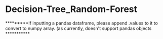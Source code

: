 # Decision-Tree_Random-Forest
*********If inputting a pandas dataframe, please append .values to it to convert to numpy array.
         (as currently, doesn't support pandas objects ***********
